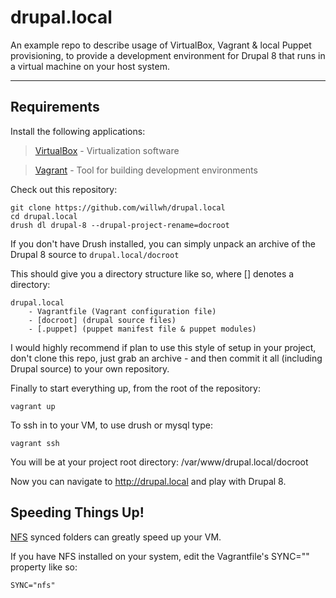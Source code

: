 drupal.local
===================

An example repo to describe usage of VirtualBox, Vagrant & local Puppet provisioning, to provide a development environment for Drupal 8 that runs in a virtual machine on your host system.

----------

Requirements
-------------

Install the following applications:

> [VirtualBox](https://www.virtualbox.org/) - Virtualization software

> [Vagrant](https://www.vagrantup.com/) - Tool for building development environments


Check out this repository:

```
git clone https://github.com/willwh/drupal.local
cd drupal.local
drush dl drupal-8 --drupal-project-rename=docroot
```

If you don't have Drush installed, you can simply unpack an archive of the Drupal 8 source to `drupal.local/docroot`

This should give you a directory structure like so, where [] denotes a directory:

```
drupal.local
    - Vagrantfile (Vagrant configuration file)
    - [docroot] (drupal source files)
    - [.puppet] (puppet manifest file & puppet modules)
 ```

I would highly recommend if plan to use this style of setup in your project, don't clone this repo, just grab an archive - and then commit it all (including Drupal source) to your own repository.

Finally to start everything up, from the root of the repository:

```
vagrant up
```

To ssh in to your VM, to use drush or mysql type:

```
vagrant ssh
```

You will be at your project root directory: /var/www/drupal.local/docroot

Now you can navigate to http://drupal.local and play with Drupal 8.

Speeding Things Up!
-------------------

[NFS](https://docs.vagrantup.com/v2/synced-folders/nfs.html) synced folders can greatly speed up your VM.

If you have NFS installed on your system, edit the Vagrantfile's SYNC="" property like so:

```
SYNC="nfs"
```


